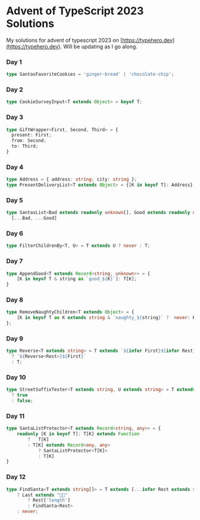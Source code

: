 # Advent of TypeScript 2023 Solutions

My solutions for advent of typescript 2023 on [https://typehero.dev](https://typehero.dev). Will be updating as I go along.

### Day 1

```ts
type SantasFavoriteCookies = 'ginger-bread' | 'chocolate-chip';
```

### Day 2

```ts
type CookieSurveyInput<T extends Object> = keyof T;
```

### Day 3

```ts
type GiftWrapper<First, Second, Third> = {
  present: First;
  from: Second;
  to: Third;
}
```

### Day 4

```ts
type Address = { address: string; city: string };
type PresentDeliveryList<T extends Object> = {[K in keyof T]: Address};
```

### Day 5

```ts
type SantasList<Bad extends readonly unknown[], Good extends readonly unknown[]> = 
  [...Bad, ...Good]
```

### Day 6

```ts
type FilterChildrenBy<T, U> = T extends U ? never : T;
```

### Day 7

```ts
type AppendGood<T extends Record<string, unknown>> = {
	[K in keyof T & string as `good_${K}`]: T[K];
} 
```

### Day 8

```ts
type RemoveNaughtyChildren<T extends Object> = {
	[K in keyof T as K extends string & `naughty_${string}` ?  never: K]: T[K];
};
```

### Day 9

```ts
type Reverse<T extends string> = T extends `${infer First}${infer Rest}` 
  ? `${Reverse<Rest>}${First}` 
  : T;
```

### Day 10

```ts
type StreetSuffixTester<T extends string, U extends string> = T extends `${infer Rest}${U}` 
  ? true 
  : false;
```

### Day 11

```ts
type SantaListProtector<T extends Record<string, any>> = {
	readonly [K in keyof T]: T[K] extends Function 
		?	T[K]
		: T[K] extends Record<any, any> 
			? SantaListProtector<T[K]> 
			: T[K]
}
```

### Day 12

```ts
type FindSanta<T extends string[]> = T extends [...infer Rest extends string[], infer Last] 
	? Last extends "🎅🏼"
		? Rest['length']
		: FindSanta<Rest>
	: never;
```
